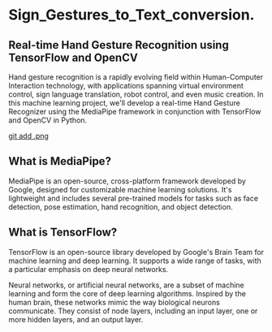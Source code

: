# Sign_Gestures_to_Text_conversion.


## Real-time Hand Gesture Recognition using TensorFlow and OpenCV

Hand gesture recognition is a rapidly evolving field within Human-Computer Interaction technology, with applications spanning virtual environment control, sign language translation, robot control, and even music creation. In this machine learning project, we'll develop a real-time Hand Gesture Recognizer using the MediaPipe framework in conjunction with TensorFlow and OpenCV in Python.

[git add .png](https://github.com/PrasadReddy81/Sign_Gestures_to_Text_conversion./blob/main/nn1--2-.png)


## What is MediaPipe? 
MediaPipe is an open-source, cross-platform framework developed by Google, designed for customizable machine learning solutions. It's lightweight and includes several pre-trained models for tasks such as face detection, pose estimation, hand recognition, and object detection.

## What is TensorFlow? 
TensorFlow is an open-source library developed by Google's Brain Team for machine learning and deep learning. It supports a wide range of tasks, with a particular emphasis on deep neural networks.

Neural networks, or artificial neural networks, are a subset of machine learning and form the core of deep learning algorithms. Inspired by the human brain, these networks mimic the way biological neurons communicate. They consist of node layers, including an input layer, one or more hidden layers, and an output layer.
